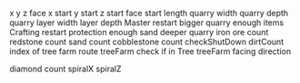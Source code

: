 x
y
z
face
x start
y start
z start
face start
length quarry
width quarry
depth quarry
layer width
layer depth
Master restart
bigger quarry
enough items
Crafting restart protection
enough sand
deeper quarry
iron ore count
redstone count
sand count
cobblestone count
checkShutDown
dirtCount
index of tree farm route
treeFarm check if in Tree
treeFarm facing direction

diamond count
spiralX
spiralZ

